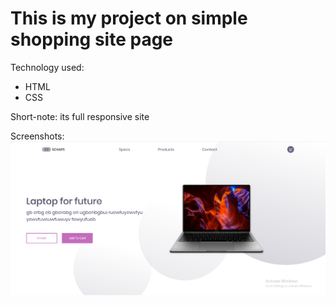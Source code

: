 # This is my project on simple shopping site page
Technology used:
*	HTML
*	CSS

Short-note: its full responsive site


Screenshots:
<img src="img/1.PNG">
